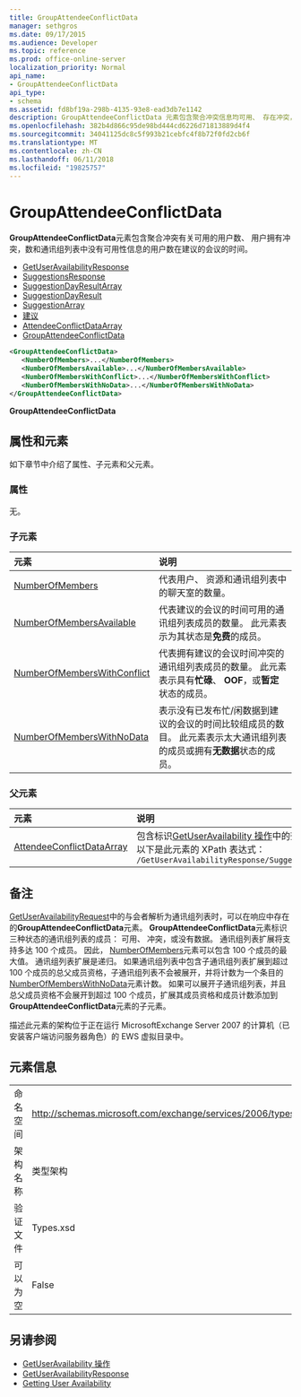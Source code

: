 ```yaml
---
title: GroupAttendeeConflictData
manager: sethgros
ms.date: 09/17/2015
ms.audience: Developer
ms.topic: reference
ms.prod: office-online-server
localization_priority: Normal
api_name:
- GroupAttendeeConflictData
api_type:
- schema
ms.assetid: fd8bf19a-298b-4135-93e8-ead3db7e1142
description: GroupAttendeeConflictData 元素包含聚合冲突信息均可用、 存在冲突，用户数量和分布中没有可用性信息的用户数列出的用户数量建议的会议时间。
ms.openlocfilehash: 382b4d866c95de98bd444cd6226d71813889d4f4
ms.sourcegitcommit: 34041125dc8c5f993b21cebfc4f8b72f0fd2cb6f
ms.translationtype: MT
ms.contentlocale: zh-CN
ms.lasthandoff: 06/11/2018
ms.locfileid: "19825757"
---
```

# <a name="groupattendeeconflictdata"></a>GroupAttendeeConflictData

**GroupAttendeeConflictData**元素包含聚合冲突有关可用的用户数、 用户拥有冲突，数和通讯组列表中没有可用性信息的用户数在建议的会议的时间。 
  
- [GetUserAvailabilityResponse](getuseravailabilityresponse.md)
- [SuggestionsResponse](suggestionsresponse.md)
- [SuggestionDayResultArray](suggestiondayresultarray.md)
- [SuggestionDayResult](suggestiondayresult.md)
- [SuggestionArray](suggestionarray.md)
- [建议](suggestion.md)
- [AttendeeConflictDataArray](attendeeconflictdataarray.md)
- [GroupAttendeeConflictData](groupattendeeconflictdata.md)
  
```xml
<GroupAttendeeConflictData>
   <NumberOfMembers>...</NumberOfMembers>
   <NumberOfMembersAvailable>...</NumberOfMembersAvailable>
   <NumberOfMembersWithConflict>...</NumberOfMembersWithConflict>
   <NumberOfMembersWithNoData>...</NumberOfMembersWithNoData>
</GroupAttendeeConflictData>
```

**GroupAttendeeConflictData**

## <a name="attributes-and-elements"></a>属性和元素

如下章节中介绍了属性、子元素和父元素。
  
### <a name="attributes"></a>属性

无。
  
### <a name="child-elements"></a>子元素

|**元素**|**说明**|
|:-----|:-----|
|[NumberOfMembers](numberofmembers.md) <br/> |代表用户、 资源和通讯组列表中的聊天室的数量。  <br/> |
|[NumberOfMembersAvailable](numberofmembersavailable.md) <br/> |代表建议的会议的时间可用的通讯组列表成员的数量。 此元素表示为其状态是**免费**的成员。  <br/> |
|[NumberOfMembersWithConflict](numberofmemberswithconflict.md) <br/> |代表拥有建议的会议时间冲突的通讯组列表成员的数量。 此元素表示具有**忙碌**、 **OOF**，或**暂定**状态的成员。  <br/> |
|[NumberOfMembersWithNoData](numberofmemberswithnodata.md) <br/> |表示没有已发布忙/闲数据到建议的会议的时间比较组成员的数目。 此元素表示太大通讯组列表的成员或拥有**无数据**状态的成员。  <br/> |
   
### <a name="parent-elements"></a>父元素

|**元素**|**说明**|
|:-----|:-----|
|[AttendeeConflictDataArray](attendeeconflictdataarray.md) <br/> |包含标识[GetUserAvailability 操作](getuseravailability-operation.md)中的查询与会者冲突数据的数组。  <br/> 以下是此元素的 XPath 表达式：  <br/>  `/GetUserAvailabilityResponse/SuggestionsResponse/SuggestionDayResultArray/SuggestionDayResult[i]/SuggestionArray/Suggestion[i]/AttendeeConflictDataArray` <br/> |
   
## <a name="remarks"></a>备注

[GetUserAvailabilityRequest](getuseravailabilityrequest.md)中的与会者解析为通讯组列表时，可以在响应中存在的**GroupAttendeeConflictData**元素。 **GroupAttendeeConflictData**元素标识三种状态的通讯组列表的成员： 可用、 冲突，或没有数据。 通讯组列表扩展将支持多达 100 个成员。 因此， [NumberOfMembers](numberofmembers.md)元素可以包含 100 个成员的最大值。 通讯组列表扩展是递归。 如果通讯组列表中包含子通讯组列表扩展到超过 100 个成员的总父成员资格，子通讯组列表不会被展开，并将计数为一个条目的[NumberOfMembersWithNoData](numberofmemberswithnodata.md)元素计数。 如果可以展开子通讯组列表，并且总父成员资格不会展开到超过 100 个成员，扩展其成员资格和成员计数添加到**GroupAttendeeConflictData**元素的子元素。 
  
描述此元素的架构位于正在运行 MicrosoftExchange Server 2007 的计算机（已安装客户端访问服务器角色）的 EWS 虚拟目录中。
  
## <a name="element-information"></a>元素信息

|||
|:-----|:-----|
|命名空间  <br/> |http://schemas.microsoft.com/exchange/services/2006/types  <br/> |
|架构名称  <br/> |类型架构  <br/> |
|验证文件  <br/> |Types.xsd  <br/> |
|可以为空  <br/> |False  <br/> |
   
## <a name="see-also"></a>另请参阅

- [GetUserAvailability 操作](getuseravailability-operation.md)
- [GetUserAvailabilityResponse](getuseravailabilityresponse.md)
- [Getting User Availability](http://msdn.microsoft.com/library/d4133fcb-9b0f-4e6b-aadf-a389da83516a%28Office.15%29.aspx)

